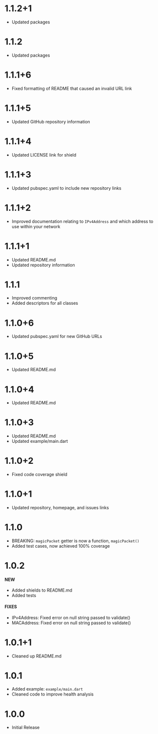 # 1.1.2+1
- Updated packages
# 1.1.2
- Updated packages
# 1.1.1+6
- Fixed formatting of README that caused an invalid URL link
# 1.1.1+5
- Updated GitHub repository information
# 1.1.1+4
- Updated LICENSE link for shield
# 1.1.1+3
- Updated pubspec.yaml to include new repository links
# 1.1.1+2
- Improved documentation relating to `IPv4Address` and which address to use within your network
# 1.1.1+1
- Updated README.md
- Updated repository information
# 1.1.1
- Improved commenting
- Added descriptors for all classes
# 1.1.0+6
- Updated pubspec.yaml for new GitHub URLs
# 1.1.0+5
- Updated README.md
# 1.1.0+4
- Updated README.md
# 1.1.0+3
- Updated README.md
- Updated example/main.dart
# 1.1.0+2
- Fixed code coverage shield
# 1.1.0+1
- Updated repository, homepage, and issues links
# 1.1.0
- BREAKING: `magicPacket` getter is now a function, `magicPacket()`
- Added test cases, now achieved 100% coverage
# 1.0.2
#### NEW
- Added shields to README.md
- Added tests
#### FIXES
- IPv4Address: Fixed error on null string passed to validate()
- MACAddress: Fixed error on null string passed to validate()
# 1.0.1+1
- Cleaned up README.md
# 1.0.1
- Added example: `example/main.dart`
- Cleaned code to improve health analysis
# 1.0.0 
- Initial Release
